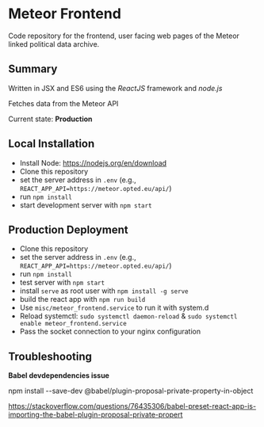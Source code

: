 # Meteor Frontend

Code repository for the frontend, user facing web pages of the Meteor linked political data archive.

## Summary

Written in JSX and ES6 using the *ReactJS* framework and *node.js*

Fetches data from the Meteor API

Current state: **Production**

## Local Installation

- Install Node: https://nodejs.org/en/download
- Clone this repository
- set the server address in `.env` (e.g., `REACT_APP_API=https://meteor.opted.eu/api/`)
- run `npm install`
- start development server with `npm start`

## Production Deployment

- Clone this repository
- set the server address in `.env` (e.g., `REACT_APP_API=https://meteor.opted.eu/api/`)
- run `npm install`
- test server with `npm start`
- install `serve` as root user with `npm install -g serve`
- build the react app with `npm run build`
- Use `misc/meteor_frontend.service` to run it with system.d
- Reload systemctl: `sudo systemctl daemon-reload` & `sudo systemctl enable meteor_frontend.service`
- Pass the socket connection to your nginx configuration


## Troubleshooting
**Babel devdependencies issue**

npm install --save-dev @babel/plugin-proposal-private-property-in-object

https://stackoverflow.com/questions/76435306/babel-preset-react-app-is-importing-the-babel-plugin-proposal-private-propert
